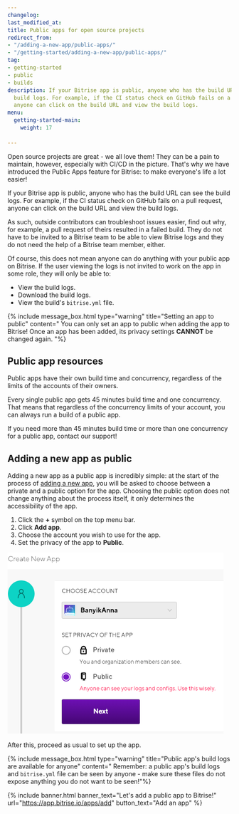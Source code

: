 ```yaml
---
changelog: 
last_modified_at: 
title: Public apps for open source projects
redirect_from:
- "/adding-a-new-app/public-apps/"
- "/getting-started/adding-a-new-app/public-apps/"
tag:
- getting-started
- public
- builds
description: If your Bitrise app is public, anyone who has the build URL can see the
  build logs. For example, if the CI status check on GitHub fails on a pull request,
  anyone can click on the build URL and view the build logs.
menu:
  getting-started-main:
    weight: 17

---
```

Open source projects are great - we all love them! They can be a pain to maintain, however, especially with CI/CD in the picture. That's why we have introduced the Public Apps feature for Bitrise: to make everyone's life a lot easier!

If your Bitrise app is public, anyone who has the build URL can see the build logs. For example, if the CI status check on GitHub fails on a pull request, anyone can click on the build URL and view the build logs.

As such, outside contributors can troubleshoot issues easier, find out why, for example, a pull request of theirs resulted in a failed build. They do not have to be invited to a Bitrise team to be able to view Bitrise logs and they do not need the help of a Bitrise team member, either.

Of course, this does not mean anyone can do anything with your public app on Bitrise. If the user viewing the logs is not invited to work on the app in some role, they will only be able to:

* View the build logs.
* Download the build logs.
* View the build's `bitrise.yml` file.

{% include message_box.html type="warning" title="Setting an app to public" content=" You can only set an app to public when adding the app to Bitrise! Once an app has been added, its privacy settings **CANNOT** be changed again. "%}

## Public app resources

Public apps have their own build time and concurrency, regardless of the limits of the accounts of their owners.

Every single public app gets 45 minutes build time and one concurrency. That means that regardless of the concurrency limits of your account, you can always run a build of a public app.

If you need more than 45 minutes build time or more than one concurrency for a public app, contact our support!

## Adding a new app as public

Adding a new app as a public app is incredibly simple: at the start of the process of [adding a new app](/getting-started/adding-a-new-app/), you will be asked to choose between a private and a public option for the app. Choosing the public option does not change anything about the process itself, it only determines the accessibility of the app.

1. Click the **+** symbol on the top menu bar.
2. Click **Add app**.
3. Choose the account you wish to use for the app.
4. Set the privacy of the app to **Public**.

![](/img/publicapp.png)

After this, proceed as usual to set up the app.

{% include message_box.html type="warning" title="Public app's build logs are available for anyone" content=" Remember: a public app's build logs and `bitrise.yml` file can be seen by anyone - make sure these files do not expose anything you do not want to be seen!"%}

{% include banner.html banner_text="Let's add a public app to Bitrise!" url="https://app.bitrise.io/apps/add" button_text="Add an app" %}